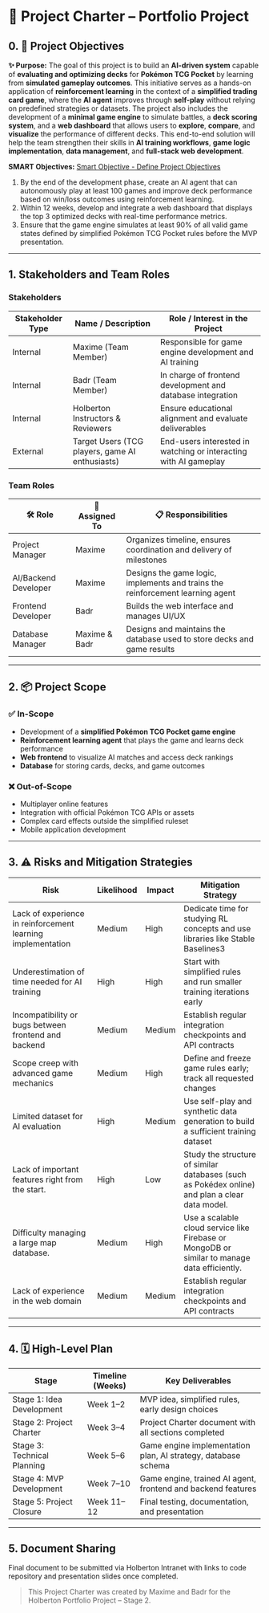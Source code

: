 # 🌟 Project Charter – Portfolio Project

## 0. 🎯 Project Objectives

**✨ Purpose:**
The goal of this project is to build an **AI-driven system** capable of **evaluating and optimizing decks** for **Pokémon TCG Pocket** by learning from **simulated gameplay outcomes**. This initiative serves as a hands-on application of **reinforcement learning** in the context of a **simplified trading card game**, where the **AI agent** improves through **self-play** without relying on predefined strategies or datasets. The project also includes the development of a **minimal game engine** to simulate battles, a **deck scoring system**, and a **web dashboard** that allows users to **explore**, **compare**, and **visualize** the performance of different decks. This end-to-end solution will help the team strengthen their skills in **AI training workflows**, **game logic implementation**, **data management**, and **full-stack web development**.


**SMART Objectives:**
[Smart Objective - Define Project Objectives](https://mm.tt/map/3705342687?t=fVm3arspiu)

1. By the end of the development phase, create an AI agent that can autonomously play at least 100 games and improve deck performance based on win/loss outcomes using reinforcement learning.
2. Within 12 weeks, develop and integrate a web dashboard that displays the top 3 optimized decks with real-time performance metrics.
3. Ensure that the game engine simulates at least 90% of all valid game states defined by simplified Pokémon TCG Pocket rules before the MVP presentation.

---

## 1. Stakeholders and Team Roles

### Stakeholders

| Stakeholder Type | Name / Description                              | Role / Interest in the Project                                   |
| ---------------- | ----------------------------------------------- | ---------------------------------------------------------------- |
| Internal         | Maxime (Team Member)                            | Responsible for game engine development and AI training          |
| Internal         | Badr (Team Member)                              | In charge of frontend development and database integration       |
| Internal         | Holberton Instructors & Reviewers               | Ensure educational alignment and evaluate deliverables           |
| External         | Target Users (TCG players, game AI enthusiasts) | End-users interested in watching or interacting with AI gameplay |

### Team Roles

| 🛠️ Role               | 👤 Assigned To   | 📋 Responsibilities                                                               |
| --------------------- | --------------- | -------------------------------------------------------------------------------- |
| Project Manager       | Maxime          | Organizes timeline, ensures coordination and delivery of milestones              |
| AI/Backend Developer  | Maxime          | Designs the game logic, implements and trains the reinforcement learning agent   |
| Frontend Developer    | Badr            | Builds the web interface and manages UI/UX                                       |
| Database Manager      | Maxime & Badr   | Designs and maintains the database used to store decks and game results          |

---

## 2. 📦 Project Scope

### ✅ In-Scope

- Development of a **simplified Pokémon TCG Pocket game engine**
- **Reinforcement learning agent** that plays the game and learns deck performance
- **Web frontend** to visualize AI matches and access deck rankings
- **Database** for storing cards, decks, and game outcomes

### ❌ Out-of-Scope

- Multiplayer online features
- Integration with official Pokémon TCG APIs or assets
- Complex card effects outside the simplified ruleset
- Mobile application development

---

## 3. ⚠️ Risks and Mitigation Strategies

| Risk                                                        | Likelihood | Impact | Mitigation Strategy                                                                             |
| ----------------------------------------------------------- | ---------- | ------ | ----------------------------------------------------------------------------------              |
| Lack of experience in reinforcement learning implementation | Medium     | High   | Dedicate time for studying RL concepts and use libraries like Stable Baselines3                 |
| Underestimation of time needed for AI training              | High       | High   | Start with simplified rules and run smaller training iterations early                           |
| Incompatibility or bugs between frontend and backend        | Medium     | Medium | Establish regular integration checkpoints and API contracts                                     |
| Scope creep with advanced game mechanics                    | Medium     | High   | Define and freeze game rules early; track all requested changes                                 |
| Limited dataset for AI evaluation                           | High       | Medium | Use self-play and synthetic data generation to build a sufficient training dataset              |
| Lack of important features right from the start.            | High       | Low    | Study the structure of similar databases (such as Pokédex online) and plan a clear data model.  |
| Difficulty managing a large map database.                   | Medium     | High   | Use a scalable cloud service like Firebase or MongoDB or similar to manage data efficiently.    |
| Lack of experience in the web domain                        | Medium     | Medium | Establish regular integration checkpoints and API contracts                                     |

---

## 4. 🗓️ High-Level Plan

| Stage                       | Timeline (Weeks) | Key Deliverables                                              |
| --------------------------- | ---------------- | ------------------------------------------------------------- |
| Stage 1: Idea Development   | Week 1–2         | MVP idea, simplified rules, early design choices              |
| Stage 2: Project Charter    | Week 3–4         | Project Charter document with all sections completed          |
| Stage 3: Technical Planning | Week 5–6         | Game engine implementation plan, AI strategy, database schema |
| Stage 4: MVP Development    | Week 7–10        | Game engine, trained AI agent, frontend and backend features  |
| Stage 5: Project Closure    | Week 11–12       | Final testing, documentation, and presentation                |

---

## 5. Document Sharing

Final document to be submitted via Holberton Intranet with links to code repository and presentation slides once completed.

> This Project Charter was created by Maxime and Badr for the Holberton Portfolio Project – Stage 2.
